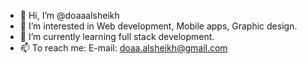 - 👋 Hi, I’m @doaaalsheikh
- 👀 I’m interested in Web development, Mobile apps, Graphic design.
- 🌱 I’m currently learning full stack development.
- 📫 To reach me: 
      E-mail: doaa.alsheikh@gmail.com



<!---
- 💞️ I’m looking to collaborate on ...

doaaalsheikh/doaaalsheikh is a ✨ special ✨ repository because its `README.md` (this file) appears on your GitHub profile.
You can click the Preview link to take a look at your changes.
--->
